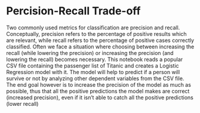 # Percision-Recall Trade-off
Two commonly used metrics for classification are precision and recall. Conceptually, precision
refers to the percentage of positive results which are relevant, while recall refers to the percentage
of positive cases correctly classified. Often we face a situation where choosing between increasing
the recall (while lowering the precision) or increasing the precision (and lowering the recall)
becomes necessary. This notebook reads a popular CSV file containing the passenger list of Titanic
and creates a Logistic Regression model with it. The model will help to predict if a person will
survive or not by analyzing other dependent variables from the CSV file. The end goal however is
to increase the precision of the model as much as possible, thus that all the positive predictions
the model makes are correct (increased precision), even if it isn’t able to catch all the positive
predictions (lower recall)
